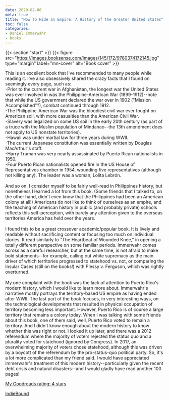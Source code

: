 ```yaml
---
date: 2020-02-08
meta: true
title: "How to Hide an Empire: A History of the Greater United States"
toc: false
categories:
- Daniel Immerwahr
- books
---
```


{{< section "start" >}}
{{< figure src="https://images.booksense.com/images/145/172/9780374172145.jpg" type="margin" label="mn-cover" alt="Book cover" >}}

This is an excellent book that I've recommended to many people while reading it. I've also obsessively shared the crazy facts that I found on seemingly every page, such as:<br />-Prior to the current war in Afghanistan, the longest war the United States was ever involved in was the Philippine-American War (1899-1912)--note that while the US government declared the war over in 1902 ("Mission Accomplished"?), combat continued through 1912.<br />-The Philippine-American War was the bloodiest civil war ever fought on American soil, with more casualties than the American Civil War.<br />-Slavery was legalized on some US soil in the early 20th century (as part of a truce with the Muslim population of Mindanao--the 13th amendment does not apply to US nonstate territories).<br />-Hawaii was under martial law for three years during WWII.<br />-The current Japanese constitution was essentially written by Douglas MacArthur's staff.<br />-Harry Truman was very nearly assassinated by Puerto Rican nationalists in 1950.<br />-Four Puerto Rican nationalists opened fire in the US House of Representatives chamber in 1954, wounding five representatives (although not killing any). The leader was a woman, Lolita Lebrón.<br /><br />And so on. I consider myself to be fairly well-read in Philippines history, but nonetheless I learned a lot from this book. (Some friends that I talked to, on the other hand, didn't even know that the Philippines had been an American colony at all!) Americans do not like to think of ourselves as an empire, and the teaching of American history in public (and probably private) schools reflects this self-perception, with barely any attention given to the overseas territories America has held over the years.<br /><br />I found this to be a great crossover academic/popular book. It is lively and readable without sacrificing content or focusing too much on individual stories. It read similarly to "The Heartbeat of Wounded Knee," in opening a totally different perspective on some familiar periods. Immerwahr comes across as a careful researcher, but at the same time, is not afraid to make bold statements--for example, calling out white supremacy as the main driver of which territories progressed to statehood vs. not, or comparing the Insular Cases (still on the books!) with Plessy v. Ferguson, which was rightly overturned.<br /><br />My one complaint with the book was the lack of attention to Puerto Rico's modern history, which I would like to learn more about. Immerwahr's narrative mostly portrays the territory-based US empire as having ended after WWII. The last part of the book focuses, in very interesting ways, on the technological developments that resulted in physical occupation of territory becoming less important. However, Puerto Rico is of course a large territory that remains a colony today. When I was talking with some friends about this book, one of them said, well, Puerto Rico voted to remain a territory. And I didn't know enough about the modern history to know whether this was right or not. I looked it up later, and there was a 2012 referendum where the majority of voters rejected the status quo and a plurality voted for statehood (ignored by Congress). In 2017, an overwhelming majority of voters chose statehood, although this was driven by a boycott of the referendum by the pro-status-quo political party. So, it's a lot more complicated than my friend said. I would have appreciated Immerwahr's treatment of this modern history--particularly given the recent debt crisis and natural disasters--and I would gladly have read another 100 pages!

[My Goodreads rating: 4 stars](https://www.goodreads.com/review/show/3157076015)  

[IndieBound](https://www.indiebound.org/book/9780374172145)
